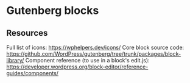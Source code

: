 # Gutenberg blocks

## Resources

Full list of icons: https://wphelpers.dev/icons/
Core block source code: https://github.com/WordPress/gutenberg/tree/trunk/packages/block-library/
Component reference (to use in a block's edit.js): https://developer.wordpress.org/block-editor/reference-guides/components/
